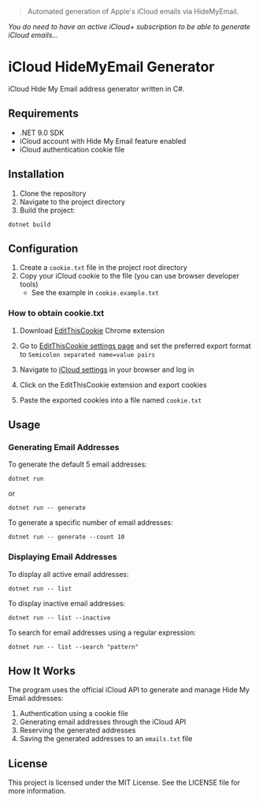
> Automated generation of Apple's iCloud emails via HideMyEmail.

_You do need to have an active iCloud+ subscription to be able to generate iCloud emails..._


# iCloud HideMyEmail Generator

iCloud Hide My Email address generator written in C#.

## Requirements

- .NET 9.0 SDK
- iCloud account with Hide My Email feature enabled
- iCloud authentication cookie file

## Installation

1. Clone the repository
2. Navigate to the project directory
3. Build the project:

```shell
dotnet build
```

## Configuration

1. Create a `cookie.txt` file in the project root directory
2. Copy your iCloud cookie to the file (you can use browser developer tools)
   - See the example in `cookie.example.txt`

### How to obtain cookie.txt


1. Download [EditThisCookie](https://chrome.google.com/webstore/detail/editthiscookie/fngmhnnpilhplaeedifhccceomclgfbg) Chrome extension

2. Go to [EditThisCookie settings page](chrome-extension://fngmhnnpilhplaeedifhccceomclgfbg/options_pages/user_preferences.html) and set the preferred export format to `Semicolon separated name=value pairs`

3. Navigate to [iCloud settings](https://www.icloud.com/settings/) in your browser and log in

4. Click on the EditThisCookie extension and export cookies


5. Paste the exported cookies into a file named `cookie.txt`

## Usage

### Generating Email Addresses

To generate the default 5 email addresses:

```shell
dotnet run
```

or

```shell
dotnet run -- generate
```

To generate a specific number of email addresses:

```shell
dotnet run -- generate --count 10
```

### Displaying Email Addresses

To display all active email addresses:

```shell
dotnet run -- list
```

To display inactive email addresses:

```shell
dotnet run -- list --inactive
```

To search for email addresses using a regular expression:

```shell
dotnet run -- list --search "pattern"
```

## How It Works

The program uses the official iCloud API to generate and manage Hide My Email addresses:

1. Authentication using a cookie file
2. Generating email addresses through the iCloud API
3. Reserving the generated addresses
4. Saving the generated addresses to an `emails.txt` file

## License

This project is licensed under the MIT License. See the LICENSE file for more information.
